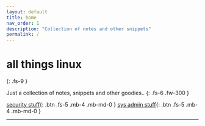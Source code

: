 ```yaml
---
layout: default
title: home
nav_order: 1
description: "Collection of notes and other snippets"
permalink: /
---
```


# all things linux
{: .fs-9 }

Just a collection of notes, snippets and other goodies..
{: .fs-6 .fw-300 }

[security stuff](/notes/security-stuff/){: .btn .fs-5 .mb-4 .mb-md-0 }
[sys admin stuff](/notes/sys-admin-stuff){: .btn .fs-5 .mb-4 .mb-md-0 }

---
